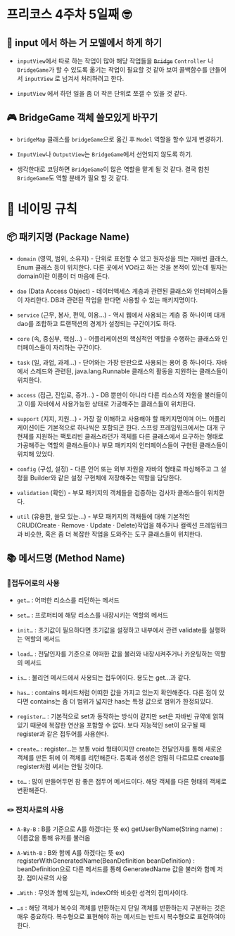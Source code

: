 # **프리코스 4주차 5일째 🤓** 
## **📝 input 에서 하는 거 모델에서 하게 하기**

- `inputView`에서 따로 하는 작업이 많아 해당 작업들을 ~~`Bridge`~~ `Controller` 나 `BridgeGame`가 할 수 있도록 옮기는 작업이 필요할 것 같아 보여 콜백함수를 만들어서 `inputView` 로 넘겨서 처리하려고 한다.

- `inputView` 에서 하던 일을 좀 더 작은 단위로 쪼갤 수 있을 것 같다.

## **🎮 BridgeGame 객체 쓸모있게 바꾸기**

- `bridgeMap` 클래스를 `bridgeGame`으로 옮긴 후 `Model` 역할을 할수 있게 변경하기.

- `InputView`나 `OutputView`는 `BridgeGame`에서 선언되지 않도록 하기.

- 생각한대로 코딩하면 `BridgeGame`이 많은 역할을 맡게 될 것 같다. 결국 합친 `BridgeGame`도 역할 분배가 필요 할 것 같다.

# **🔖 네이밍 규칙**

## **📦 패키지명 (Package Name)**

- `domain` (영역, 범위, 소유지) - 단위로 표현할 수 있고 원자성을 띄는 자바빈 클래스, Enum 클래스 등이 위치한다. 다른 곳에서 VO라고 하는 것을 본적이 있는데 필자는 domain이란 이름이 더 마음에 든다.

- `dao` (Data Access Object) - 데이터액세스 계층과 관련된 클래스와 인터페이스들이 자리한다. DB과 관련된 작업을 한다면 사용할 수 있는 패키지명이다.

- `service` (근무, 봉사, 편익, 이용…) - 역시 웹에서 사용되는 계층 중 하나이며 대개 dao를 조합하고 트랜잭션의 경계가 설정되는 구간이기도 하다.

- `core` (속, 중심부, 핵심…) - 어플리케이션의 핵심적인 역할을 수행하는 클래스와 인터페이스들이 자리하는 구간이다.

- `task` (일, 과업, 과제…) - 단어와는 가장 딴판으로 사용되는 용어 중 하나이다. 자바에서 스레드와 관련된, java.lang.Runnable 클래스의 활동을 지원하는 클래스들이 위치한다.

- `access` (접근, 진입로, 증가…) - DB 뿐만이 아니라 다른 리소스의 자원을 불러들이고 이를 자바에서 사용가능한 상태로 가공해주는 클래스들이 위치한다.

- `support` (지지, 지원…) - 가장 잘 이해하고 사용해야 할 패키지명이며 어느 어플리케이션이든 기본적으로 하나씩은 포함되곤 한다. 스프링 프레임워크에서는 대개 구현체를 지원하는 팩토리빈 클래스라던가 객체를 다른 클래스에서 요구하는 형태로 가공해주는 역할의 클래스들이나 부모 패키지의 인터페이스들이 구현된 클래스들이 위치해 있었다.

- `config` (구성, 설정) - 다른 언어 또는 외부 자원을 자바의 형태로 파싱해주고 그 설정을 Builder와 같은 설정 구현체에 저장해주는 역할을 담당한다.

- `validation` (확인) - 부모 패키지의 객체들을 검증하는 검사자 클래스들이 위치한다.

- `util` (유용한, 쓸모 있는…) - 부모 패키지의 객채들에 대해 기본적인 CRUD(Create · Remove · Update · Delete)작업을 해주거나 컬렉션 프레임워크과 비슷한, 혹은 좀 더 복잡한 작업을 도와주는 도구 클래스들이 위치한다.

## **📚 메서드명 (Method Name)**

### 📎**접두어로의 사용**

- `get…` : 어떠한 리소스를 리턴하는 메서드

- `set…` : 프로퍼티에 해당 리소스를 내장시키는 역할의 메서드 

- `init…` : 초기값이 필요하다면 초기값을 설정하고 내부에서 관련 validate를 실행하는 역할의 메서드

- `load…` : 전달인자를 기준으로 어떠한 값을 불러와 내장시켜주거나 카운팅하는 역할의 메서드

- `is…` : 불리언 메서드에서 사용되는 접두어이다. 용도는 get…과 같다.

- `has…` : contains 메서드처럼 어떠한 값을 가지고 있는지 확인해준다. 다른 점이 있다면 contains는 좀 더 범위가 넓지만 has는 특정 값으로 범위가 한정되있다.

- `register…` : 기본적으로 set과 동작하는 방식이 같지만 set은 자바빈 규약에 얽혀있기 때문에 복잡한 연산을 포함할 수 없다. 보다 지능적인 set이 요구될 때 register과 같은 접두어를 사용한다.

- `create…` : register…는 보통 void 형태이지만 create는 전달인자를 통해 새로운 객체를 만든 뒤에 이 객체를 리턴해준다. 등록과 생성은 엄밀히 다르므로 create를 register처럼 써서는 안될 것이다.

- `to…` : 많이 만들어두면 참 좋은 접두어 메서드이다. 해당 객체를 다른 형태의 객체로 변환해준다.

### **🪢 전치사로의 사용**

- `A-By-B` : B를 기준으로 A를 하겠다는 뜻
ex) getUserByName(String name) : 이름값을 통해 유저를 불러옴

- `A-With-B` : B와 함께 A를 하겠다는 뜻
ex) registerWithGeneratedName(BeanDefinition beanDefinition) : beanDefinition으로 다른 메서드를 통해 GeneratedName 값을 불러와 함께 저장.
접미사로의 사용

- `…With` : 무엇과 함께 있는지, indexOf와 비슷한 성격의 접미사이다.

- `…s` : 해당 객체가 복수의 객체를 반환하는지 단일 객체를 반환하는지 구분하는 것은 매우 중요하다. 복수형으로 표현해야 하는 메서드는 반드시 복수형으로 표현하여야 한다. 